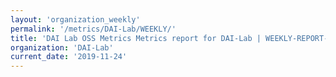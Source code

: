 ```yaml
---
layout: 'organization_weekly'
permalink: '/metrics/DAI-Lab/WEEKLY/'
title: 'DAI Lab OSS Metrics Metrics report for DAI-Lab | WEEKLY-REPORT-2019-11-24'
organization: 'DAI-Lab'
current_date: '2019-11-24'
---
```

